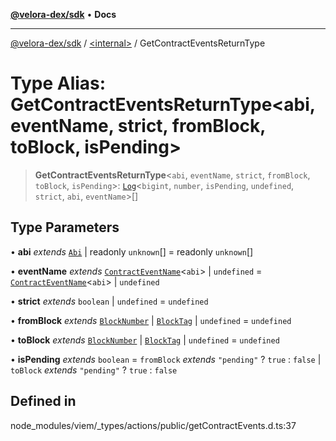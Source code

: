 [**@velora-dex/sdk**](../../README.md) • **Docs**

***

[@velora-dex/sdk](../../globals.md) / [\<internal\>](../README.md) / GetContractEventsReturnType

# Type Alias: GetContractEventsReturnType\<abi, eventName, strict, fromBlock, toBlock, isPending\>

> **GetContractEventsReturnType**\<`abi`, `eventName`, `strict`, `fromBlock`, `toBlock`, `isPending`\>: [`Log`](Log.md)\<`bigint`, `number`, `isPending`, `undefined`, `strict`, `abi`, `eventName`\>[]

## Type Parameters

• **abi** *extends* [`Abi`](Abi.md) \| readonly `unknown`[] = readonly `unknown`[]

• **eventName** *extends* [`ContractEventName`](ContractEventName.md)\<`abi`\> \| `undefined` = [`ContractEventName`](ContractEventName.md)\<`abi`\> \| `undefined`

• **strict** *extends* `boolean` \| `undefined` = `undefined`

• **fromBlock** *extends* [`BlockNumber`](BlockNumber.md) \| [`BlockTag`](BlockTag.md) \| `undefined` = `undefined`

• **toBlock** *extends* [`BlockNumber`](BlockNumber.md) \| [`BlockTag`](BlockTag.md) \| `undefined` = `undefined`

• **isPending** *extends* `boolean` = `fromBlock` *extends* `"pending"` ? `true` : `false` \| `toBlock` *extends* `"pending"` ? `true` : `false`

## Defined in

node\_modules/viem/\_types/actions/public/getContractEvents.d.ts:37
